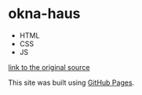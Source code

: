 # okna-haus
- HTML
- CSS
- JS

[link to the original source](https://www.figma.com/file/5BkOdqBAg3jd5DzpXJ4eUe/okna_haus-(Copy)-(Copy)?type=design&node-id=212-2&mode=design&t=H2jo0P48YA8SHdTy-0)

This site was built using [GitHub Pages](https://aleksandrovigor1.github.io/okna-haus/).
